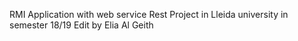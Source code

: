 RMI Application with web service Rest 
Project in Lleida university in semester 18/19 
Edit by Elia Al Geith 
